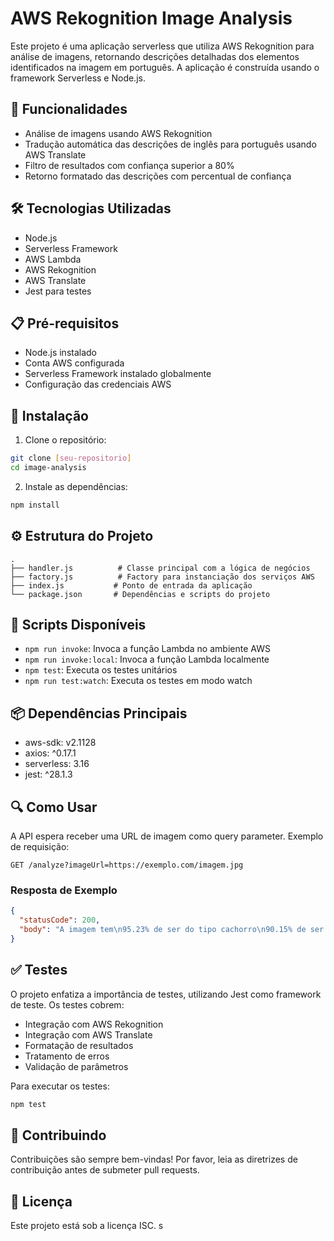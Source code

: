 # AWS Rekognition Image Analysis

Este projeto é uma aplicação serverless que utiliza AWS Rekognition para análise de imagens, retornando descrições detalhadas dos elementos identificados na imagem em português. A aplicação é construída usando o framework Serverless e Node.js.

## 🚀 Funcionalidades

- Análise de imagens usando AWS Rekognition
- Tradução automática das descrições de inglês para português usando AWS Translate
- Filtro de resultados com confiança superior a 80%
- Retorno formatado das descrições com percentual de confiança

## 🛠️ Tecnologias Utilizadas

- Node.js
- Serverless Framework
- AWS Lambda
- AWS Rekognition
- AWS Translate
- Jest para testes

## 📋 Pré-requisitos

- Node.js instalado
- Conta AWS configurada
- Serverless Framework instalado globalmente
- Configuração das credenciais AWS

## 🔧 Instalação

1. Clone o repositório:

```bash
git clone [seu-repositorio]
cd image-analysis
```

2. Instale as dependências:

```bash
npm install
```

## ⚙️ Estrutura do Projeto

```
.
├── handler.js          # Classe principal com a lógica de negócios
├── factory.js          # Factory para instanciação dos serviços AWS
├── index.js           # Ponto de entrada da aplicação
└── package.json       # Dependências e scripts do projeto
```

## 🏃 Scripts Disponíveis

- `npm run invoke`: Invoca a função Lambda no ambiente AWS
- `npm run invoke:local`: Invoca a função Lambda localmente
- `npm test`: Executa os testes unitários
- `npm run test:watch`: Executa os testes em modo watch

## 📦 Dependências Principais

- aws-sdk: v2.1128
- axios: ^0.17.1
- serverless: 3.16
- jest: ^28.1.3

## 🔍 Como Usar

A API espera receber uma URL de imagem como query parameter. Exemplo de requisição:

```
GET /analyze?imageUrl=https://exemplo.com/imagem.jpg
```

### Resposta de Exemplo

```json
{
  "statusCode": 200,
  "body": "A imagem tem\n95.23% de ser do tipo cachorro\n90.15% de ser do tipo animal de estimação"
}
```

## ✅ Testes

O projeto enfatiza a importância de testes, utilizando Jest como framework de teste. Os testes cobrem:

- Integração com AWS Rekognition
- Integração com AWS Translate
- Formatação de resultados
- Tratamento de erros
- Validação de parâmetros

Para executar os testes:

```bash
npm test
```

## 🤝 Contribuindo

Contribuições são sempre bem-vindas! Por favor, leia as diretrizes de contribuição antes de submeter pull requests.

## 📄 Licença

Este projeto está sob a licença ISC.
s
